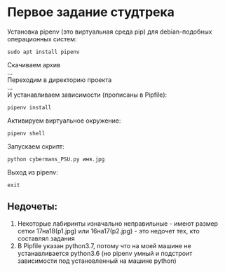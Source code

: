# Первое задание студтрека

Установка pipenv (это виртуальная среда pip) для debian-подобных операционных систем:

    sudo apt install pipenv

Скачиваем архив  
...  
Переходим в директорию проекта  
...  
И устанавливаем зависимости (прописаны в Pipfile):

    pipenv install

Активируем виртуальное окружение:

    pipenv shell

Запускаем скрипт:

    python cybermans_PSU.py имя.jpg

Выход из pipenv:

    exit

## Недочеты:
 1. Некоторые лабиринты изначально неправильные - имеют размер сетки 
 17на18(p1.jpg) или 16на17(p2.jpg) -
 это недочет тех, кто составлял задания
 2. В Pipfile указан python3.7, потому что на моей машине не устанавливается python3.6
 (но pipenv умный и подстроит зависимости под установленный на машине python)
